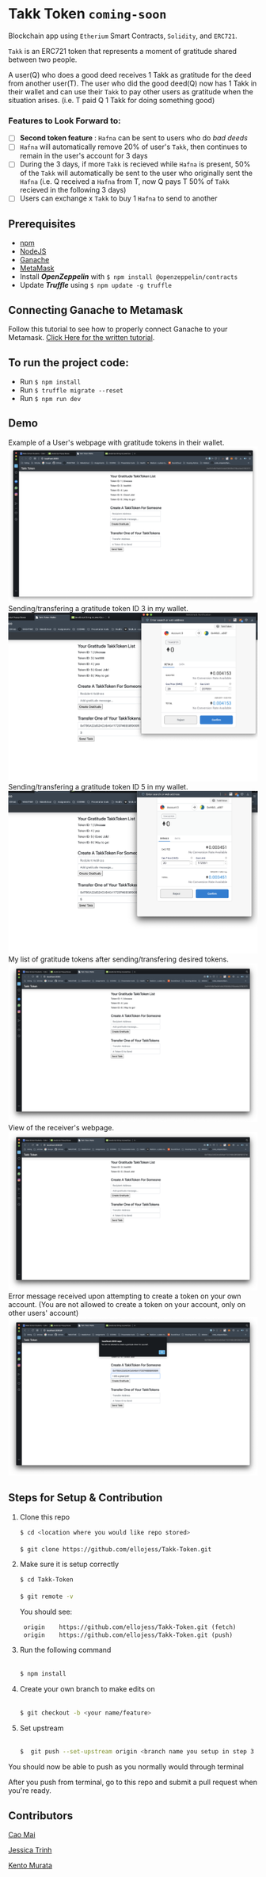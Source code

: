 # Takk Token ```coming-soon```

 Blockchain app using `Etherium` Smart Contracts, `Solidity`, and `ERC721`. 
 
 `Takk` is an ERC721 token that represents a moment of gratitude shared between two people. 
 
 A user(Q) who does a good deed receives 1 Takk as gratitude for the deed from another user(T). The user who did the good deed(Q) now has 1 Takk in their wallet and can use their `Takk` to pay other users as gratitude when the situation arises.
 (i.e. T paid Q 1 Takk for doing something good)

### Features to Look Forward to: 

- [ ] **Second token feature** :  `Hafna` can be sent to users who do *bad deeds*
- [ ] `Hafna` will automatically remove 20% of user's `Takk`, then continues to remain in the user's account for 3 days
- [ ] During the 3 days, if more `Takk` is recieved while `Hafna` is present, 50% of the `Takk` will automatically be sent to the user who originally sent the `Hafna` (i.e. Q received a `Hafna` from T, now Q pays T 50% of `Takk` recieved in the following 3 days)
- [ ] Users can exchange x `Takk` to buy 1 `Hafna` to send to another

## Prerequisites

- [npm](https://www.npmjs.com/get-npm)
- [NodeJS](https://nodejs.org/en/download/)
- [Ganache](https://www.trufflesuite.com/ganache)
- [MetaMask](https://metamask.io/)
- Install <strong>*OpenZeppelin*</strong> with ```$ npm install @openzeppelin/contracts```
- Update <strong>*Truffle*</strong> using ```$ npm update -g truffle```

## Connecting Ganache to Metamask

Follow this tutorial to see how to properly connect Ganache to your Metamask.
[Click Here for the written tutorial](https://steemit.com/ganache/@matbest/setting-up-ganache-and-metamask-on-my-windows-10-home-laptop).

## To run the project code:

- Run ```$ npm install```
- Run ```$ truffle migrate --reset```
- Run ```$ npm run dev```

## Demo

Example of a User's webpage with gratitude tokens in their wallet.
![](images/TakkToken-1-Sender-Startview.png)
Sending/transfering a gratitude token ID 3 in my wallet.
![](images/TakkToken-3-Send-token3.png)
Sending/transfering a gratitude token ID 5 in my wallet.
![](images/TakkToken-3-Send-token5.png)
My list of gratitude tokens after sending/transfering desired tokens.
![](images/TakkToken-4-Sender-afterview.png)
View of the receiver's webpage.
![](images/TakkToken-5-Receiver-view.png)
Error message received upon attempting to create a token on your own account.
(You are not allowed to create a token on your account, only on other users' account)
![](images/TakkToken-6-Error.png)

## Steps for Setup & Contribution 

1.  Clone this repo 

    ```bash
    $ cd <location where you would like repo stored>

    $ git clone https://github.com/ellojess/Takk-Token.git

    ```

2. Make sure it is setup correctly 

    ```bash
    $ cd Takk-Token

    $ git remote -v

    ```
        
    You should see: 

        origin    https://github.com/ellojess/Takk-Token.git (fetch)
        origin    https://github.com/ellojess/Takk-Token.git (push)
        
3. Run the following command

    ```bash

    $ npm install

    ```
        
4. Create your own branch to make edits on 

    ```bash

    $ git checkout -b <your name/feature>

    ```
        
5. Set upstream 

    ```bash

    $  git push --set-upstream origin <branch name you setup in step 3 above>

    ```

You should now be able to push as you normally would through terminal

After you push from terminal, go to this repo and submit a pull request when you're ready. 



## Contributors 

[Cao Mai](https://github.com/caocmai)

[Jessica Trinh](https://github.com/ellojess)

[Kento Murata](https://github.com/kmurata798)
